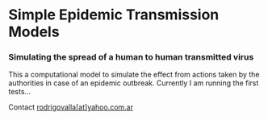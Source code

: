 # Simple Epidemic Transmission Models
### Simulating the spread of a human to human transmitted virus
This a computational model to simulate the effect from actions taken by the authorities in case of
an epidemic outbreak.
Currently I am running the first tests...

Contact [rodrigovalla[at]yahoo.com.ar](mailto:rodrigovalla@yahoo.com.ar)